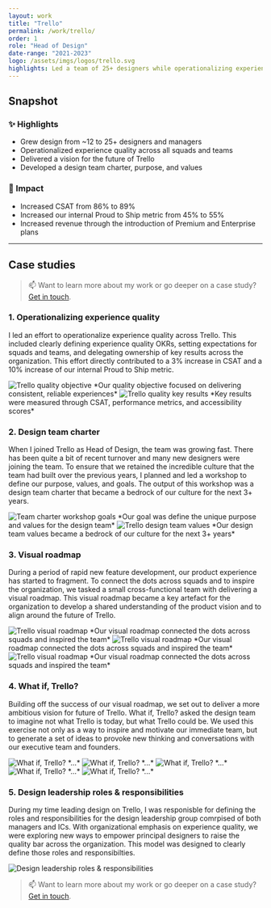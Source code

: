 ```yaml
---
layout: work
title: "Trello"
permalink: /work/trello/
order: 1
role: "Head of Design"
date-range: "2021-2023"
logo: /assets/imgs/logos/trello.svg
highlights: Led a team of 25+ designers while operationalizing experience quality across the organization.
---
```


## Snapshot
### ✨ Highlights
- Grew design from ~12 to 25+ designers and managers
- Operationalized experience quality across all squads and teams
- Delivered a vision for the future of Trello
- Developed a design team charter, purpose, and values

### 🎯 Impact
- Increased CSAT from 86% to 89%
- Increased our internal Proud to Ship metric from 45% to 55%
- Increased revenue through the introduction of Premium and Enterprise plans

---

## Case studies

> 📫 Want to learn more about my work or go deeper on a case study? <a href="https://linkedin.com/in/liamgreig">Get in touch</a>.

### 1. Operationalizing experience quality
I led an effort to operationalize experience quality across Trello. This included clearly defining experience quality OKRs, setting expectations for squads and teams, and delegating ownership of key results across the organization. This effort directly contributed to a 3% increase in CSAT and a 10% increase of our internal Proud to Ship metric.

<img src="/assets/work/trello/Trello02.png" alt="Trello quality objective">
*Our quality objective focused on delivering consistent, reliable experiences*

<img src="/assets/work/trello/Trello03.png" alt="Trello quality key results">
*Key results were measured through CSAT, performance metrics, and accessibility scores*

### 2. Design team charter
When I joined Trello as Head of Design, the team was growing fast. There has been quite a bit of recent turnover and many new designers were joining the team. To ensure that we retained the incredible culture that the team had built over the previous years, I planned and led a workshop to define our purpose, values, and goals. The output of this workshop was a design team charter that became a bedrock of our culture for the next 3+ years.

<img src="/assets/work/trello/Trello04.png" alt="Team charter workshop goals">
*Our goal was define the unique purpose and values for the design team*

<img src="/assets/work/trello/Trello05.png" alt="Trello design team values">
*Our design team values became a bedrock of our culture for the next 3+ years*

### 3. Visual roadmap
During a period of rapid new feature development, our product experience has started to fragment. To connect the dots across squads and to inspire the organization, we tasked a small cross-functional team with delivering a visual roadmap. This visual roadmap became a key artefact for the organization to develop a shared understanding of the product vision and to align around the future of Trello.

<img src="/assets/work/trello/Trello06.png" alt="Trello visual roadmap">
*Our visual roadmap connected the dots across squads and inspired the team*

<img src="/assets/work/trello/Trello07.png" alt="Trello visual roadmap">
*Our visual roadmap connected the dots across squads and inspired the team*

<img src="/assets/work/trello/Trello08.png" alt="Trello visual roadmap">
*Our visual roadmap connected the dots across squads and inspired the team*

### 4. What if, Trello?
Building off the success of our visual roadmap, we set out to deliver a more ambitious vision for future of Trello. What if, Trello? asked the design team to imagine not what Trello is today, but what Trello could be. We used this exercise not only as a way to inspire and motivate our immediate team, but to generate a set of ideas to provoke new thinking and conversations with our executive team and founders.

<img src="/assets/work/trello/Trello09.png" alt="What if, Trello?">
*...*

<img src="/assets/work/trello/Trello10.png" alt="What if, Trello?">
*...*

<img src="/assets/work/trello/Trello11.png" alt="What if, Trello?">
*...*

<img src="/assets/work/trello/Trello12.png" alt="What if, Trello?">
*...*

<img src="/assets/work/trello/Trello13.png" alt="What if, Trello?">
*...*

### 5. Design leadership roles & responsibilities
During my time leading design on Trello, I was responisble for defining the roles and responsibilities for the design leadership group comrpised of both managers and ICs. With organizational emphasis on experience quality, we were exploring new ways to empower principal designers to raise the quality bar across the organization. This model was designed to clearly define those roles and responsibilties.

<img src="/assets/work/trello/Trello14.png" alt="Design leadership roles & responsibilities">

> 📫 Want to learn more about my work or go deeper on a case study? <a href="https://linkedin.com/in/liamgreig">Get in touch</a>.

